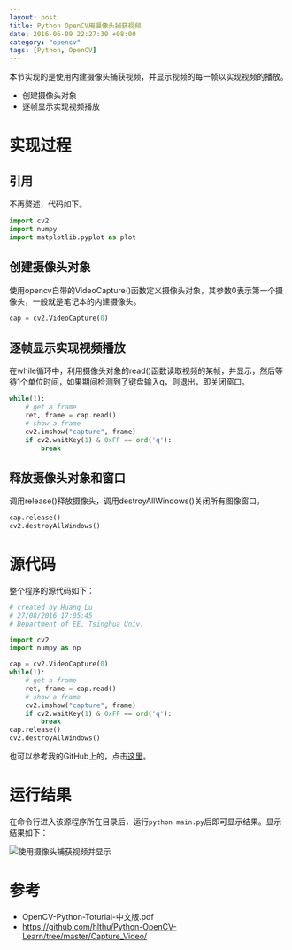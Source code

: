 ```yaml
---
layout: post
title: Python OpenCV用摄像头捕获视频
date: 2016-06-09 22:27:30 +08:00
category: "opencv"
tags: [Python, OpenCV]
---
```


本节实现的是使用内建摄像头捕获视频，并显示视频的每一帧以实现视频的播放。

- 创建摄像头对象
- 逐帧显示实现视频播放



# 实现过程

## 引用
不再赘述，代码如下。

``` python
import cv2  
import numpy
import matplotlib.pyplot as plot
```

## 创建摄像头对象
使用opencv自带的VideoCapture()函数定义摄像头对象，其参数0表示第一个摄像头，一般就是笔记本的内建摄像头。

``` python
cap = cv2.VideoCapture(0)
```


## 逐帧显示实现视频播放
在while循环中，利用摄像头对象的read()函数读取视频的某帧，并显示，然后等待1个单位时间，如果期间检测到了键盘输入q，则退出，即关闭窗口。

``` python
while(1):
	# get a frame
	ret, frame = cap.read()
	# show a frame
	cv2.imshow("capture", frame)
	if cv2.waitKey(1) & 0xFF == ord('q'):
		break
```

## 释放摄像头对象和窗口
调用release()释放摄像头，调用destroyAllWindows()关闭所有图像窗口。

``` python
cap.release()
cv2.destroyAllWindows() 
```

# 源代码
整个程序的源代码如下：

``` python
# created by Huang Lu
# 27/08/2016 17:05:45 
# Department of EE, Tsinghua Univ.

import cv2
import numpy as np

cap = cv2.VideoCapture(0)
while(1):
	# get a frame
	ret, frame = cap.read()
	# show a frame
	cv2.imshow("capture", frame)
	if cv2.waitKey(1) & 0xFF == ord('q'):
		break
cap.release()
cv2.destroyAllWindows() 
```
也可以参考我的GitHub上的，点击[这里](https://github.com/hlthu/Python-OpenCV-Learn/tree/master/Capture_Video/)。

# 运行结果
在命令行进入该源程序所在目录后，运行`python main.py`后即可显示结果。显示结果如下：

![使用摄像头捕获视频并显示](https://raw.githubusercontent.com/hlthu/Python-OpenCV-Learn/master/Read_Vedio/Screenshot.png)


# 参考
- OpenCV-Python-Toturial-中文版.pdf
- https://github.com/hlthu/Python-OpenCV-Learn/tree/master/Capture_Video/
